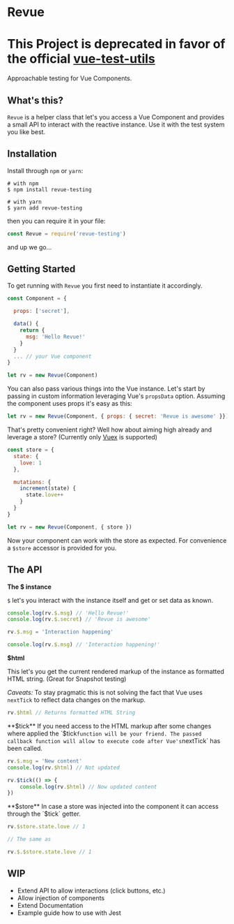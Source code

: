 Revue
=====

# This Project is deprecated in favor of the official [vue-test-utils](https://vue-test-utils.vuejs.org/en/)

Approachable testing for Vue Components.

## What's this?

`Revue` is a helper class that let's you access a Vue Component and provides a small API to interact with the reactive instance. Use it with the test system you like best.

## Installation

Install through `npm` or `yarn`:

```shell
# with npm
$ npm install revue-testing

# with yarn
$ yarn add revue-testing
```

then you can require it in your file:

```js
const Revue = require('revue-testing')
```

and up we go...

## Getting Started

To get running with `Revue` you first need to instantiate it accordingly.

```js
const Component = {

  props: ['secret'],

  data() {
    return {
      msg: 'Hello Revue!'
    }
  }
  ... // your Vue component
}

let rv = new Revue(Component)
```

You can also pass various things into the Vue instance. Let's start by passing in custom information leveraging Vue's `propsData` option.
Assuming the component uses props it's easy as this:

```js
let rv = new Revue(Component, { props: { secret: 'Revue is awesome' }})
```

That's pretty convenient right? Well how about aiming high already and leverage a store? (Currently only [Vuex](https://vuex.vuejs.org/en/) is supported)

```js
const store = {
  state: {
    love: 1
  },

  mutations: {
    increment(state) {
      state.love++
    }
  }
}

let rv = new Revue(Component, { store })
```

Now your component can work with the store as expected. For convenience a `$store` accessor is provided for you.

## The API

**The $ instance**

`$` let's you interact with the instance itself and get or set data as known.

```js
console.log(rv.$.msg) // 'Hello Revue!'
console.log(rv.$.secret) // 'Revue is awesome'

rv.$.msg = 'Interaction happening'

console.log(rv.$.msg) // 'Interaction happening!'
```

**$html**

This let's you get the current rendered markup of the instance as formatted HTML string. (Great for Snapshot testing)

*Caveats:* To stay pragmatic this is not solving the fact that Vue uses `nextTick` to reflect data changes on the markup.

```js
rv.$html // Returns formatted HTML String
```

**$tick**
If you need access to the HTML markup after some changes where applied the `$tick` function will be your friend. The passed callback function will allow to execute code after Vue's `nextTick` has been called.

```js
rv.$.msg = 'New content'
console.log(rv.$html) // Not updated

rv.$tick(() => {
    console.log(rv.$html) // Now updated content
})
```

**$store**
In case a store was injected into the component it can access through the `$tick` getter.

```js
rv.$store.state.love // 1

// The same as

rv.$.$store.state.love // 1
```

## WIP

- Extend API to allow interactions (click buttons, etc.)
- Allow injection of components
- Extend Documentation
- Example guide how to use with Jest
